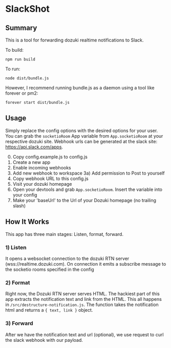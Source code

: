 # SlackShot

Summary
---
This is a tool for forwarding dozuki realtime notifications to Slack. 

To build: 

```
npm run build
```

To run:

```
node dist/bundle.js
```

However, I recommend running bundle.js as a daemon using a tool like forever or pm2:

```
forever start dist/bundle.js
```

Usage
---
Simply replace the config options with the desired options for your user. You
can grab the `socketioRoom` App variable from `App.socketioRoom` at your
respective dozuki site. Webhook urls can be generated at the slack site:
https://api.slack.com/apps.

0) Copy config.example.js to config.js
1) Create a new app
2) Enable incoming webhooks 
3) Add new webhook to workspace
3a) Add permission to Post to yourself
4) Copy webhook URL to this config.js
5) Visit your dozuki homepage
6) Open your devtools and grab `App.socketioRoom`. Insert the variable into your config
7) Make your 'baseUrl' to the Url of your Dozuki homepage (no trailing slash)

How It Works
---
This app has three main stages: Listen, format, forward.

### 1) Listen

It opens a websocket connection to the dozuki RTN server (wss://realtime.dozuki.com). On connection it emits a subscribe message to the socketio rooms specified in the config

### 2) Format

Right now, the Dozuki RTN server serves HTML. The hackiest part of this app extracts the notification text and link from the HTML. This all happens in `/src/destructure-notification.js`. The function takes the notification html and returns a `{ text, link }` object.

### 3) Forward

After we have the notification text and url (optional), we use request to curl the slack webhook with our payload.
